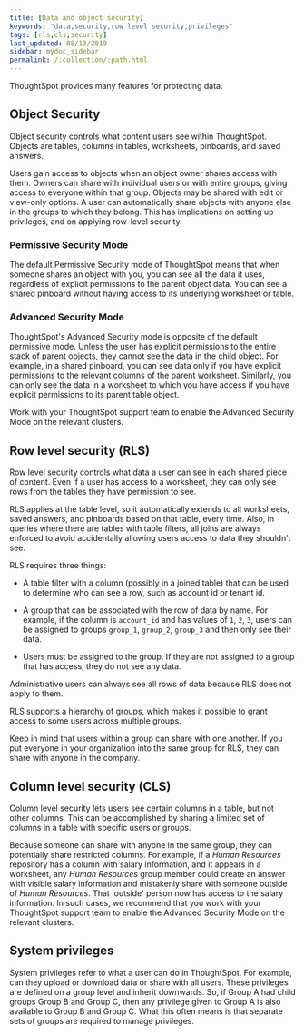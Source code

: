 ```yaml
---
title: [Data and object security]
keywords: "data,security,row level security,privileges"
tags: [rls,cls,security]
last_updated: 08/13/2019
sidebar: mydoc_sidebar
permalink: /:collection/:path.html
---
```

ThoughtSpot provides many features for protecting data.

## Object Security

Object security controls what content users see within ThoughtSpot.
Objects are tables, columns in tables, worksheets, pinboards, and saved answers.

Users gain access to objects when an object owner shares access with them.
Owners can share with individual users or with entire groups, giving access to
everyone within that group. Objects may be shared with edit or view-only options. A user can automatically share objects
with anyone else in the groups to which they belong. This has implications on setting up privileges, and on applying row-level security.

### Permissive Security Mode ###

The default Permissive Security mode of ThoughtSpot means that when someone shares an object with you, you can see all the data it uses, regardless of explicit permissions to the parent object data. You can see a shared pinboard without having access to its underlying worksheet or table.

### Advanced Security Mode ###

ThoughtSpot's Advanced Security mode is opposite of the default permissive mode. Unless the user has explicit permissions to the entire stack of parent objects, they cannot see the data in the child object. For example, in a shared pinboard, you can see data only if you have explicit permissions to the relevant columns of the parent worksheet. Similarly, you can only see the data in a worksheet to which you have access if you have explicit permissions to its parent table object.

Work with your ThoughtSpot support team to enable the Advanced Security Mode on the relevant clusters.

## Row level security (RLS)

Row level security controls what data a user can see in each shared piece of
content. Even if a user has access to a worksheet, they can only
see rows from the tables they have permission to see.

RLS applies at the table level, so it automatically extends to all worksheets, saved answers, and pinboards based on that table, every time. Also, in
queries where there are tables with table filters, all joins are always
enforced to avoid accidentally allowing users access to data they shouldn’t
see.  

RLS requires three things:

* A table filter with a column (possibly in a joined table) that can be used to
determine who can see a row, such as account id or tenant id.

* A group that can be associated with the row of data by name. For example, if the
column is `account_id` and has values of `1`, `2`, `3`, users can be assigned to groups
`group_1`, `group_2`, `group_3` and then only see their data.

* Users must be assigned to the group. If they are not assigned to a group
that has access, they do not see any data.

Administrative users can always see all rows of data because RLS does not apply to them.

RLS supports a hierarchy of groups, which makes it possible to grant access to some users across multiple groups.

Keep in mind that users within a group can share with one another. If you put everyone in your organization into the same group for RLS, they can share with anyone in the company.

## Column level security (CLS)

Column level security lets users see certain columns in a
table, but not other columns. This can be accomplished by sharing a limited set of columns in a table with specific users or groups.

Because someone can share with anyone in the same group,
they can potentially share restricted columns. For example, if a _Human Resources_ repository has a column with salary information, and it appears in a worksheet, any _Human Resources_ group member could create an answer with visible salary information and
mistakenly share with someone outside of _Human Resources_. That 'outside' person now has access to the salary information. In such cases, we recommend that you work with your ThoughtSpot support team to enable the Advanced Security Mode on the relevant clusters.


## System privileges

System privileges refer to what a user can do in ThoughtSpot. For example, can
they upload or download data or share with all users. These privileges are
defined on a group level and inherit downwards. So, if Group A had child groups
Group B and Group C, then any privilege given to Group A is also available to
Group B and Group C. What this often means is that separate sets of groups are
required to manage privileges.
